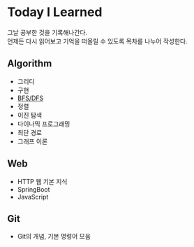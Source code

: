 # Today I Learned
그날 공부한 것을 기록해나간다.  
언제든 다시 읽어보고 기억을 떠올릴 수 있도록 목차를 나누어 작성한다.

## Algorithm
- 그리디
- 구현
- [BFS/DFS](./Algorithm/bfs_dfs.md)
- 정렬
- 이진 탐색
- 다이나믹 프로그래밍
- 최단 경로
- 그래프 이론

## Web
- HTTP 웹 기본 지식
- SpringBoot
- JavaScript

## Git
- Git의 개념, 기본 명령어 모음